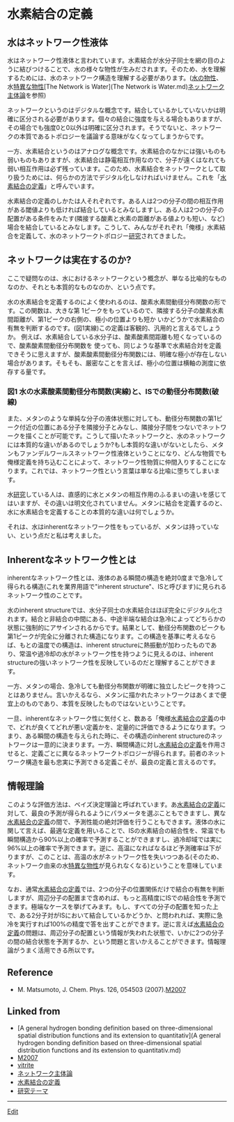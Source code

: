# 水素結合の定義

## 水はネットワーク性液体

水はネットワーク性液体と言われています。水素結合が水分子同士を網の目のように結びつけることで、水の様々な物性が生みだされます。そのため、水を理解するためには、水のネットワーク構造を理解する必要があります。([水の物性](水の物性.md)、水[特異な物性](特異な物性.md)[The Network is Water](The Network is Water.md)[ネットワーク主体論](ネットワーク主体論.md)を参照)



ネットワークというのはデジタルな概念です。結合しているかしていないかは明確に区分される必要があります。個々の結合に強度を与える場合もありますが、その場合でも強度0と0以外は明確に区分されます。そうでないと、ネットワークの本質であるトポロジーを議論する意味がなくなってしまうからです。



一方、水素結合というのはアナログな概念です。水素結合のなかには強いものも弱いものもありますが、水素結合は静電相互作用なので、分子が遠くはなれても弱い相互作用は必ず残っています。このため、水素結合をネットワークとして取り扱うためには、何らかの方法でデジタル化しなければいけません。これを「[水素結合の定義](水素結合の定義.md)」と呼んでいます。



水素結合の定義のしかたは人それぞれです。ある人は2つの分子の間の相互作用がある閾値よりも低ければ結合しているとみなしますし、ある人は2つの分子の配置がある条件をみたす(隣接する酸素と水素の距離がある値よりも短い、など)場合を結合しているとみなします。こうして、みんながそれぞれ「俺様」水素結合を定義して、水のネットワークトポロジー[研究](研究.md)されてきました。



## ネットワークは実在するのか?

ここで疑問なのは、水におけるネットワークという概念が、単なる比喩的なものなのか、それとも本質的なものなのか、という点です。



水の水素結合を定義するのによく使われるのは、酸素水素間動径分布関数の形です。この関数は、大きな第 1ピークをもっているので、隣接する分子の酸素水素間距離が、第1ピークの右側の、極小の位置よりも短か いかどうかで水素結合の有無を判断するのです。(図1実線)この定義は客観的、汎用的と言えるでしょうか。 例えば、水素結合している水分子は、酸素酸素間距離も短くなっているので、酸素酸素間動径分布関数を 使っても、同じような基準で水素結合対を定義できそうに思えますが、酸素酸素間動径分布関数には、明確な極小が存在しない場合があります。そもそも、厳密なことを言えば、極小の位置は横軸の測度に依存する量です。

[](https://gyazo.com/335cb4adf570e5d6d42e420f39f522c1)

### 図1 水の水素酸素間動径分布関数(実線)と、ISでの動径分布関数(破線)



また、メタンのような単純な分子の液体状態に対しても、動径分布関数の第1ピーク付近の位置にある分子を隣接分子とみなし、隣接分子間をつないでネットワークを描くことが可能です。こうして描いたネットワークと、水のネットワークには本質的な違いがあるのでしょうか?もし本質的な違いがないとしたら、メタンもファンデルワールスネットワーク性液体ということになり、どんな物質でも俺様定義を持ち込むことによって、ネットワーク性物質に仲間入りすることになります。これでは、ネットワーク性という言葉は単なる比喩に堕ちてしまいます。



水[研究](研究.md)している人は、直感的に水とメタンの相互作用のふるまいの違いを感じてはいますが、その違いは明文化されていません。メタンに結合を定義するのと、水に水素結合を定義することの本質的な違いは何でしょうか。



それは、水はinherentなネットワーク性をもっているが、メタンは持っていない、という点だと私は考えました。



## Inherentなネットワーク性とは

inherentなネットワーク性とは、液体のある瞬間の構造を絶対0度まで急冷して得られる構造(これを業界用語で"inherent structure"、ISと呼びます)に見られるネットワーク性のことです。



水のinherent structureでは、水分子同士の水素結合はほぼ完全にデジタル化されます。結合と非結合の中間にある、中途半端な結合は急冷によってどちらかの状態に強制的にアサインされるからです。結果として、動径分布関数のピークも第1ピークが完全に分離された構造になります。この構造を基準に考えるならば、もとの温度での構造は、inherent structureに熱振動が加わったものであり、常温や過冷却の水がネットワーク性を持つように見えるのは、inherent structureの強いネットワーク性を反映しているのだと理解することができます。



一方、メタンの場合、急冷しても動径分布関数が明確に独立したピークを持つことはありません。言いかえるなら、メタンに描かれたネットワークはあくまで便宜上のものであり、本質を反映したものではないということです。



一旦、inherentなネットワーク性に気付くと、数ある「俺様[水素結合の定義](水素結合の定義.md)の中で、どれが良くてどれが悪い定義かを、定量的に評価できるようになります。つまり、ある瞬間の構造を与えられた時に、その構造のinherent structureのネットワークは一意的に決まります。一方、瞬間構造に対し[水素結合の定義](水素結合の定義.md)を作用させると、定義ごとに異なるネットワークトポロジーが得られます。前者のネットワーク構造を最も忠実に予測できる定義こそが、最良の定義と言えるのです。



## 情報理論

このような評価方法は、ベイズ決定理論と呼ばれています。あ[水素結合の定義](水素結合の定義.md)に対して、最良の予測が得られるようにパラメータを選ぶこともできますし、異な[水素結合の定義](水素結合の定義.md)の間で、予測性能の絶対評価を行うこともできます。液体の水に関して言えば、最適な定義を用いることで、ISの水素結合の結合性を、常温でも瞬間構造から90%以上の確率で予測することができますし、過冷却域では実に96%以上の確率で予測できます。逆に、高温になればなるほど予測確率は下がりますが、このことは、高温の水がネットワーク性を失いつつある(そのため、ネットワーク由来の水[特異な物性](特異な物性.md)が見られなくなる)ということを意味しています。



なお、通常[水素結合の定義](水素結合の定義.md)では、2つの分子の位置関係だけで結合の有無を判断しますが、周辺分子の配置まで含めれば、もっと高精度にISでの結合性を予測できます。極端なケースを挙げてみます。もし、すべての分子の配置を知った上で、ある2分子対がISにおいて結合しているかどうか、と問われれば、実際に急冷を実行すれば100%の精度で答を出すことができます。逆に言えば[水素結合の定義](水素結合の定義.md)の問題は、周辺分子の配置という情報が失われた状態で、いかに2つの分子の間の結合状態を予測するか、という問題と言いかえることができます。情報理論がうまく活用できる所以です。



## Reference


* M. Matsumoto, J. Chem. Phys. 126, 054503 (2007).[M2007](M2007.md)



## Linked from

* [A general hydrogen bonding definition based on three-dimensional spatial distribution functions and its extension to quantitativ](A general hydrogen bonding definition based on three-dimensional spatial distribution functions and its extension to quantitativ.md)
* [M2007](M2007.md)
* [vitrite](vitrite.md)
* [ネットワーク主体論](ネットワーク主体論.md)
* [水素結合の定義](水素結合の定義.md)
* [研究テーマ](研究テーマ.md)


----
[Edit](https://github.com/vitroid/vitroid.github.io/edit/master/MD/水素結合の定義.md)
